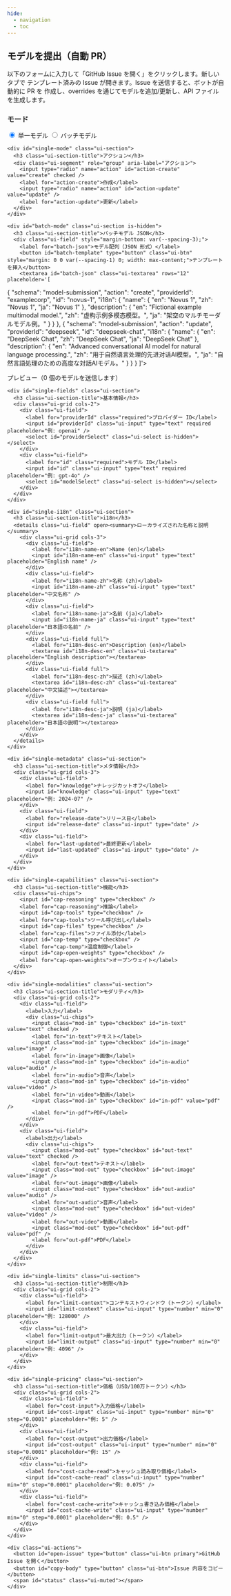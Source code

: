 ```yaml
---
hide:
  - navigation
  - toc
---
```


## モデルを提出（自動 PR）

以下のフォームに入力して「GitHub Issue を開く」をクリックします。新しいタブで
テンプレート済みの Issue が開きます。Issue を送信すると、ボットが自動的に PR を
作成し、overrides を通じてモデルを追加/更新し、API ファイルを生成します。

<link rel="stylesheet" href="../../assets/submit-form.css" />
<script src="../../assets/submit-form-i18n.js"></script>

<div id="model-submit" data-repo="basellm/llm-metadata" data-lang="ja">
  <form onsubmit="return false" class="ui-card">
    <div class="ui-section">
      <h3 class="ui-section-title">モード</h3>
      <div class="ui-segment" role="group" aria-label="モード">
        <input type="radio" name="mode" id="mode-single" value="single" checked />
        <label for="mode-single">単一モデル</label>
        <input type="radio" name="mode" id="mode-batch" value="batch" />
        <label for="mode-batch">バッチモデル</label>
      </div>
    </div>

    <div id="single-mode" class="ui-section">
      <h3 class="ui-section-title">アクション</h3>
      <div class="ui-segment" role="group" aria-label="アクション">
        <input type="radio" name="action" id="action-create" value="create" checked />
        <label for="action-create">作成</label>
        <input type="radio" name="action" id="action-update" value="update" />
        <label for="action-update">更新</label>
      </div>
    </div>

    <div id="batch-mode" class="ui-section is-hidden">
      <h3 class="ui-section-title">バッチモデル JSON</h3>
      <div class="ui-field" style="margin-bottom: var(--spacing-3);">
        <label for="batch-json">モデル配列（JSON 形式）</label>
        <button id="batch-template" type="button" class="ui-btn" style="margin: 0 0 var(--spacing-1) 0; width: max-content;">テンプレートを挿入</button>
        <textarea id="batch-json" class="ui-textarea" rows="12" placeholder='[

{
"schema": "model-submission",
"action": "create",
"providerId": "examplecorp",
"id": "novus-1",
"i18n": {
"name": { "en": "Novus 1", "zh": "Novus 1", "ja": "Novus 1" },
"description": { "en": "Fictional example multimodal model.", "zh": "虚构示例多模态模型。", "ja": "架空のマルチモーダルモデル例。" }
}
},
{
"schema": "model-submission",
"action": "update",
"providerId": "deepseek",
"id": "deepseek-chat",
"i18n": {
"name": { "en": "DeepSeek Chat", "zh": "DeepSeek Chat", "ja": "DeepSeek Chat" },
"description": { "en": "Advanced conversational AI model for natural language processing.", "zh": "用于自然语言处理的先进对话AI模型。", "ja": "自然言語処理のための高度な対話AIモデル。" }
}
}
]'></textarea>
</div>
<div id="batch-preview" class="ui-field">
<label>プレビュー（<span id="batch-count">0</span> 個のモデルを送信します）</label>
<div id="batch-list" class="ui-muted" style="font-size: 12px; max-height: 200px; overflow-y: auto; border: 1px solid var(--md-default-fg-color--lightest); border-radius: var(--radius-sm); padding: var(--spacing-2);"></div>
</div>
</div>

    <div id="single-fields" class="ui-section">
      <h3 class="ui-section-title">基本情報</h3>
      <div class="ui-grid cols-2">
        <div class="ui-field">
          <label for="providerId" class="required">プロバイダー ID</label>
          <input id="providerId" class="ui-input" type="text" required placeholder="例: openai" />
          <select id="providerSelect" class="ui-select is-hidden"></select>
        </div>
        <div class="ui-field">
          <label for="id" class="required">モデル ID</label>
          <input id="id" class="ui-input" type="text" required placeholder="例: gpt-4o" />
          <select id="modelSelect" class="ui-select is-hidden"></select>
        </div>
      </div>
    </div>

    <div id="single-i18n" class="ui-section">
      <h3 class="ui-section-title">i18n</h3>
      <details class="ui-field" open><summary>ローカライズされた名称と説明</summary>
        <div class="ui-grid cols-3">
          <div class="ui-field">
            <label for="i18n-name-en">Name (en)</label>
            <input id="i18n-name-en" class="ui-input" type="text" placeholder="English name" />
          </div>
          <div class="ui-field">
            <label for="i18n-name-zh">名称 (zh)</label>
            <input id="i18n-name-zh" class="ui-input" type="text" placeholder="中文名称" />
          </div>
          <div class="ui-field">
            <label for="i18n-name-ja">名前 (ja)</label>
            <input id="i18n-name-ja" class="ui-input" type="text" placeholder="日本語の名前" />
          </div>
          <div class="ui-field full">
            <label for="i18n-desc-en">Description (en)</label>
            <textarea id="i18n-desc-en" class="ui-textarea" placeholder="English description"></textarea>
          </div>
          <div class="ui-field full">
            <label for="i18n-desc-zh">描述 (zh)</label>
            <textarea id="i18n-desc-zh" class="ui-textarea" placeholder="中文描述"></textarea>
          </div>
          <div class="ui-field full">
            <label for="i18n-desc-ja">説明 (ja)</label>
            <textarea id="i18n-desc-ja" class="ui-textarea" placeholder="日本語の説明"></textarea>
          </div>
        </div>
      </details>
    </div>

    <div id="single-metadata" class="ui-section">
      <h3 class="ui-section-title">メタ情報</h3>
      <div class="ui-grid cols-3">
        <div class="ui-field">
          <label for="knowledge">ナレッジカットオフ</label>
          <input id="knowledge" class="ui-input" type="text" placeholder="例: 2024-07" />
        </div>
        <div class="ui-field">
          <label for="release-date">リリース日</label>
          <input id="release-date" class="ui-input" type="date" />
        </div>
        <div class="ui-field">
          <label for="last-updated">最終更新</label>
          <input id="last-updated" class="ui-input" type="date" />
        </div>
      </div>
    </div>

    <div id="single-capabilities" class="ui-section">
      <h3 class="ui-section-title">機能</h3>
      <div class="ui-chips">
        <input id="cap-reasoning" type="checkbox" />
        <label for="cap-reasoning">推論</label>
        <input id="cap-tools" type="checkbox" />
        <label for="cap-tools">ツール呼び出し</label>
        <input id="cap-files" type="checkbox" />
        <label for="cap-files">ファイル添付</label>
        <input id="cap-temp" type="checkbox" />
        <label for="cap-temp">温度制御</label>
        <input id="cap-open-weights" type="checkbox" />
        <label for="cap-open-weights">オープンウェイト</label>
      </div>
    </div>

    <div id="single-modalities" class="ui-section">
      <h3 class="ui-section-title">モダリティ</h3>
      <div class="ui-grid cols-2">
        <div class="ui-field">
          <label>入力</label>
          <div class="ui-chips">
            <input class="mod-in" type="checkbox" id="in-text" value="text" checked />
            <label for="in-text">テキスト</label>
            <input class="mod-in" type="checkbox" id="in-image" value="image" />
            <label for="in-image">画像</label>
            <input class="mod-in" type="checkbox" id="in-audio" value="audio" />
            <label for="in-audio">音声</label>
            <input class="mod-in" type="checkbox" id="in-video" value="video" />
            <label for="in-video">動画</label>
            <input class="mod-in" type="checkbox" id="in-pdf" value="pdf" />
            <label for="in-pdf">PDF</label>
          </div>
        </div>
        <div class="ui-field">
          <label>出力</label>
          <div class="ui-chips">
            <input class="mod-out" type="checkbox" id="out-text" value="text" checked />
            <label for="out-text">テキスト</label>
            <input class="mod-out" type="checkbox" id="out-image" value="image" />
            <label for="out-image">画像</label>
            <input class="mod-out" type="checkbox" id="out-audio" value="audio" />
            <label for="out-audio">音声</label>
            <input class="mod-out" type="checkbox" id="out-video" value="video" />
            <label for="out-video">動画</label>
            <input class="mod-out" type="checkbox" id="out-pdf" value="pdf" />
            <label for="out-pdf">PDF</label>
          </div>
        </div>
      </div>
    </div>

    <div id="single-limits" class="ui-section">
      <h3 class="ui-section-title">制限</h3>
      <div class="ui-grid cols-2">
        <div class="ui-field">
          <label for="limit-context">コンテキストウィンドウ（トークン）</label>
          <input id="limit-context" class="ui-input" type="number" min="0" placeholder="例: 128000" />
        </div>
        <div class="ui-field">
          <label for="limit-output">最大出力（トークン）</label>
          <input id="limit-output" class="ui-input" type="number" min="0" placeholder="例: 4096" />
        </div>
      </div>
    </div>

    <div id="single-pricing" class="ui-section">
      <h3 class="ui-section-title">価格（USD/100万トークン）</h3>
      <div class="ui-grid cols-2">
        <div class="ui-field">
          <label for="cost-input">入力価格</label>
          <input id="cost-input" class="ui-input" type="number" min="0" step="0.0001" placeholder="例: 5" />
        </div>
        <div class="ui-field">
          <label for="cost-output">出力価格</label>
          <input id="cost-output" class="ui-input" type="number" min="0" step="0.0001" placeholder="例: 15" />
        </div>
        <div class="ui-field">
          <label for="cost-cache-read">キャッシュ読み取り価格</label>
          <input id="cost-cache-read" class="ui-input" type="number" min="0" step="0.0001" placeholder="例: 0.075" />
        </div>
        <div class="ui-field">
          <label for="cost-cache-write">キャッシュ書き込み価格</label>
          <input id="cost-cache-write" class="ui-input" type="number" min="0" step="0.0001" placeholder="例: 0.5" />
        </div>
      </div>
    </div>

    <div class="ui-actions">
      <button id="open-issue" type="button" class="ui-btn primary">GitHub Issue を開く</button>
      <button id="copy-body" type="button" class="ui-btn">Issue 内容をコピー</button>
      <span id="status" class="ui-muted"></span>
    </div>

  </form>
</div>

<script src="../../assets/submit-form.js"></script>
